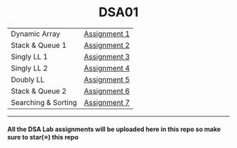 <h1 align="center"> DSA01 </h1>

|       |        |
|-------|--------|
|Dynamic Array| [Assignment 1](https://github.com/saha-indranil/DSA01/blob/main/Questions/README1.md) |
|Stack & Queue 1| [Assignment 2](https://github.com/saha-indranil/DSA01/blob/main/Questions/README2.md) |
|Singly LL 1| [Assignment 3](https://github.com/saha-indranil/DSA01/blob/main/Questions/README3.md) |
|Singly LL 2| [Assignment 4](https://github.com/saha-indranil/DSA01/blob/main/Questions/README4.md) |
|Doubly LL| [Assignment 5](https://github.com/saha-indranil/DSA01/blob/main/Questions/README5.md) |
|Stack & Queue 2| [Assignment 6](https://github.com/saha-indranil/DSA01/blob/main/Questions/README6.md) |
|Searching & Sorting| [Assignment 7](https://github.com/saha-indranil/DSA01/blob/main/Questions/README7.md) |

---

#### All the DSA Lab assignments will be uploaded here in this repo so make sure to star(⭐) this repo
